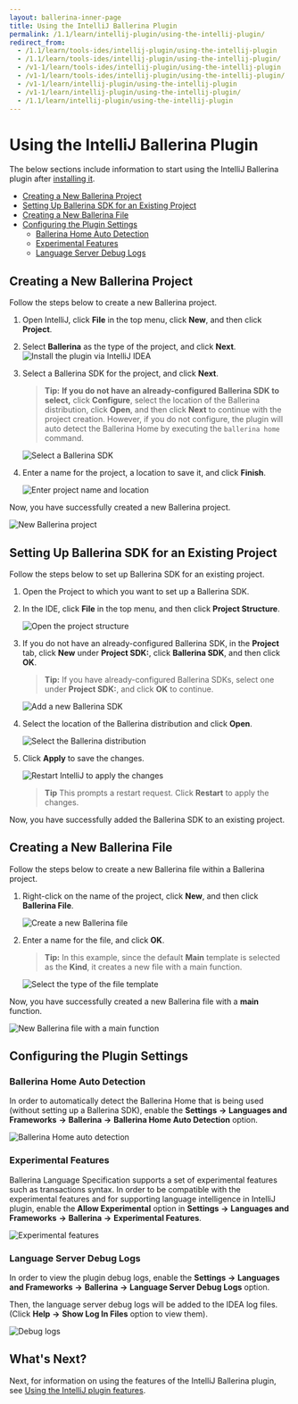```yaml
---
layout: ballerina-inner-page
title: Using the IntelliJ Ballerina Plugin
permalink: /1.1/learn/intellij-plugin/using-the-intellij-plugin/
redirect_from:
  - /1.1/learn/tools-ides/intellij-plugin/using-the-intellij-plugin
  - /1.1/learn/tools-ides/intellij-plugin/using-the-intellij-plugin/
  - /v1-1/learn/tools-ides/intellij-plugin/using-the-intellij-plugin
  - /v1-1/learn/tools-ides/intellij-plugin/using-the-intellij-plugin/
  - /v1-1/learn/intellij-plugin/using-the-intellij-plugin
  - /v1-1/learn/intellij-plugin/using-the-intellij-plugin/
  - /1.1/learn/intellij-plugin/using-the-intellij-plugin
---
```


# Using the IntelliJ Ballerina Plugin

The below sections include information to start using the IntelliJ Ballerina plugin after [installing it](/1.1/learn/intellij-plugin).

- [Creating a New Ballerina Project](#creating-a-new-ballerina-project)
- [Setting Up Ballerina SDK for an Existing Project](#setting-up-ballerina-sdk-for-an-existing-project)
- [Creating a New Ballerina File](#creating-a-new-ballerina-file)
- [Configuring the Plugin Settings](#configuring-the-plugin-settings)
    - [Ballerina Home Auto Detection](#ballerina-home-auto-detection)
    - [Experimental Features](#experimental-features)
    - [Language Server Debug Logs](#language-server-debug-logs)

## Creating a New Ballerina Project

Follow the steps below to create a new Ballerina project.

1. Open IntelliJ, click **File** in the top menu, click **New**, and then click **Project**.

2. Select **Ballerina** as the type of the project, and click **Next**.
![Install the plugin via IntelliJ IDEA](/1.1/learn/images/select-project-type.png)

3. Select a Ballerina SDK for the project, and click **Next**.

    >**Tip:** **If you do not have an already-configured Ballerina SDK to select,** click **Configure**, select the location of the Ballerina distribution, click **Open**, and then click **Next** to continue with the project creation. However, if you do not configure, the plugin will auto detect the Ballerina Home by executing the `ballerina home` command.

    ![Select a Ballerina SDK](/1.1/learn/images/select-sdk.png)
   
4. Enter a name for the project, a location to save it, and click **Finish**.

    ![Enter project name and location](/1.1/learn/images/enter-project-name-and-location.png)

Now, you have successfully created a new Ballerina project.

![New Ballerina project](/1.1/learn/images/new-ballerina-project.png)

## Setting Up Ballerina SDK for an Existing Project

Follow the steps below to set up Ballerina SDK for an existing project.

1. Open the Project to which you want to set up a Ballerina SDK.
2. In the IDE, click **File** in the top menu, and then click **Project Structure**.

    ![Open the project structure](/1.1/learn/images/open-project-structure.png)
3. If you do not have an already-configured Ballerina SDK, in the **Project** tab, click **New** under **Project SDK:**, click **Ballerina SDK**, and then click **OK**. 

    >**Tip:** If you have already-configured Ballerina SDKs, select one under **Project SDK:**, and click **OK** to continue.

    ![Add a new Ballerina SDK](/1.1/learn/images/add-new-sdk.png)
4. Select the location of the Ballerina distribution and click **Open**.

    ![Select the Ballerina distribution](/1.1/learn/images/select-ballerina-distribution.png)
5. Click **Apply** to save the changes.

    ![Restart IntelliJ to apply the changes](/1.1/learn/images/apply-changes.png)

    >**Tip** This prompts a restart request. Click **Restart** to apply the changes.

 Now, you have successfully added the Ballerina SDK to an existing project.

## Creating a New Ballerina File

Follow the steps below to create a new Ballerina file within a Ballerina project.

1. Right-click on the name of the project, click **New**, and then click **Ballerina File**.

    ![Create a new Ballerina file](/1.1/learn/images/create-new-ballerina-file.png)

2. Enter a name for the file, and click **OK**. 

    > **Tip:** In this example, since the default **Main** template is selected as the **Kind**, it creates a new file with a main function.

    ![Select the type of the file template](/1.1/learn/images/select-file-kind.png)

Now, you have successfully created a new Ballerina file with a **main** function.

![New Ballerina file with a main function](/1.1/learn/images/new-ballerina-file-with-main-function.png)

## Configuring the Plugin Settings

### Ballerina Home Auto Detection

In order to automatically detect the Ballerina Home that is being used (without setting up a Ballerina SDK), enable the **Settings** **->** **Languages and Frameworks** **->** **Ballerina** **->** **Ballerina Home Auto Detection** option.

![Ballerina Home auto detection](/1.1/learn/images/auto-detection.png)

### Experimental Features

Ballerina Language Specification supports a set of experimental features such as transactions syntax. In order to be compatible with the experimental features and for supporting language intelligence in IntelliJ plugin, enable the **Allow Experimental** option in **Settings** **->** **Languages and Frameworks** **->** **Ballerina** **->** **Experimental Features**.

![Experimental features](/1.1/learn/images/experimental-features.png)

### Language Server Debug Logs

In order to view the plugin debug logs, enable the **Settings** **->** **Languages and Frameworks** **->** **Ballerina** **->** **Language Server Debug Logs** option.

Then, the language server debug logs will be added to the IDEA log files. (Click **Help** **->** **Show Log In Files** option to view them).

![Debug logs](/1.1/learn/images/debug-logs.png)

## What's Next?

 Next, for information on using the features of the IntelliJ Ballerina plugin, see [Using the IntelliJ plugin features](/1.1/learn/intellij-plugin/using-intellij-plugin-features).
 


 
